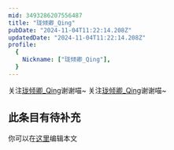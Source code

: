 ```yaml
---
mid: 3493286207556487
title: "珑倾卿_Qing"
pubDate: "2024-11-04T11:22:14.208Z"
updatedDate: "2024-11-04T11:22:14.208Z"
profile:
  {
    Nickname: ["珑倾卿_Qing"],
  }
---
```


关注[珑倾卿_Qing](https://space.bilibili.com/3493286207556487)谢谢喵~ 关注[珑倾卿_Qing](https://space.bilibili.com/3493286207556487)谢谢喵~

## 此条目有待补充
你可以在[这里](https://github.com/Yuhanawa/VTuber.ICU/edit/master/src/content/v/珑倾卿_Qing/index.md)编辑本文
